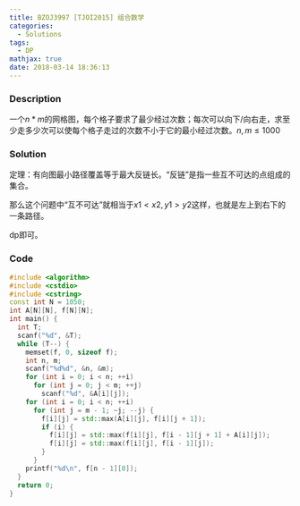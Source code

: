 ```yaml
---
title: BZOJ3997 [TJOI2015] 组合数学
categories:
  - Solutions
tags:
  - DP
mathjax: true
date: 2018-03-14 18:36:13
---
```


### Description

一个$n*m$的网格图，每个格子要求了最少经过次数；每次可以向下/向右走，求至少走多少次可以使每个格子走过的次数不小于它的最小经过次数。$n, m\leqslant1000$

<!--more-->

### Solution

定理：有向图最小路径覆盖等于最大反链长。“反链”是指一些互不可达的点组成的集合。

那么这个问题中“互不可达”就相当于$x1<x2, y1>y2$这样，也就是左上到右下的一条路径。

dp​即可。


### Code

```cpp
#include <algorithm>
#include <cstdio>
#include <cstring>
const int N = 1050;
int A[N][N], f[N][N];
int main() {
  int T;
  scanf("%d", &T);
  while (T--) {
    memset(f, 0, sizeof f);
    int n, m;
    scanf("%d%d", &n, &m);
    for (int i = 0; i < n; ++i)
      for (int j = 0; j < m; ++j)
        scanf("%d", &A[i][j]);
    for (int i = 0; i < n; ++i)
      for (int j = m - 1; ~j; --j) {
        f[i][j] = std::max(A[i][j], f[i][j + 1]);
        if (i) {
          f[i][j] = std::max(f[i][j], f[i - 1][j + 1] + A[i][j]);
          f[i][j] = std::max(f[i][j], f[i - 1][j]);
        }
      }
    printf("%d\n", f[n - 1][0]);
  }
  return 0;
}
```
